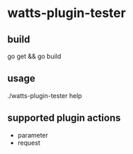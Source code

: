 watts-plugin-tester
====


build
----
go get && go build


usage
----
./watts-plugin-tester help


supported plugin actions
----
- parameter
- request

